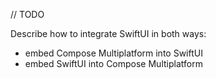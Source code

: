 [//]: # (title: SwiftUI integration)

// TODO

Describe how to integrate SwiftUI in both ways:
* embed Compose Multiplatform into SwiftUI
* embed SwiftUI into Compose Multiplatform

